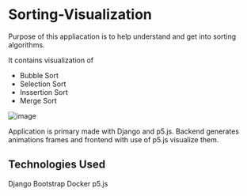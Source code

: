 # Sorting-Visualization

Purpose of this appliacation is to help understand and get into sorting algorithms. 


It contains visualization of
* Bubble Sort
* Selection Sort
* Inssertion Sort
* Merge Sort


![image](https://github.com/AdrianK98/Sorting-Visualization/assets/65118310/2992461b-e6a0-4dc6-9932-431720ea1951)



Application is primary made with Django and p5.js. Backend generates animations frames and frontend with use of p5.js visualize them.




## Technologies Used

Django
Bootstrap
Docker
p5.js
